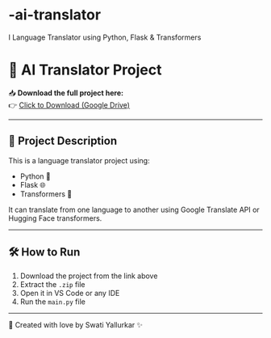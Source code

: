 # -ai-translator
I Language Translator using Python, Flask &amp; Transformers
# 🧠 AI Translator Project

📥 **Download the full project here:**  
👉 [Click to Download (Google Drive)](https://drive.google.com/file/d/1hlyBjaQ7_uOMY1IER7l2NMX9DvxQ8Ypt/view?usp=sharing)

---

## 📂 Project Description

This is a language translator project using:
- Python 🐍  
- Flask 🌐  
- Transformers 🤖  

It can translate from one language to another using Google Translate API or Hugging Face transformers.

---

## 🛠️ How to Run

1. Download the project from the link above
2. Extract the `.zip` file
3. Open it in VS Code or any IDE
4. Run the `main.py` file

---

💖 Created with love by Swati Yallurkar ✨
